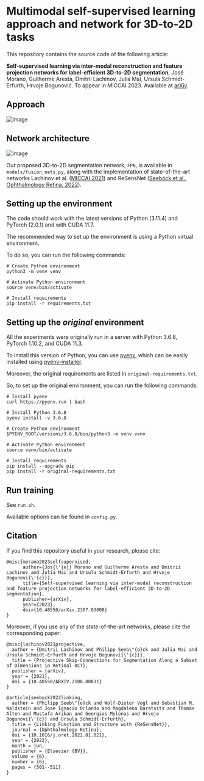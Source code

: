 # Multimodal self-supervised learning approach and network for 3D-to-2D tasks

This repository contains the source code of the following article:

**Self-supervised learning via inter-modal reconstruction and feature projection networks for label-efficient 3D-to-2D segmentation**, José Morano, Guilherme Aresta, Dmitrii Lachinov, Julia Mai, Ursula Schmidt-Erfurth, Hrvoje Bogunović. To appear in MICCAI 2023. Available at [arXiv](https://doi.org/10.48550/arXiv.2307.03008).

## Approach

![image](https://github.com/j-morano/multimodal-ssl-fpn/assets/48717183/c6a9b8e6-66c8-4fbe-9f59-099e9e3bb0a4)


## Network architecture

![image](https://github.com/j-morano/multimodal-ssl-fpn/assets/48717183/26f9b65d-aeeb-4d9f-a82b-80e92b3a77ae)


Our proposed 3D-to-2D segmentation network, `FPN`, is available in `models/fusion_nets.py`, along with the implementation of state-of-the-art networks Lachinov et al. ([MICCAI 2021](https://doi.org/10.48550/arXiv.2108.00831)) and ReSensNet ([Seeböck et al., Ophthalmology Retina, 2022](https://doi.org/10.1016/j.oret.2022.01.021)).

## Setting up the environment

The code should work with the latest versions of Python (3.11.4) and PyTorch (2.0.1) and with CUDA 11.7.

The recommended way to set up the environment is using a Python virtual environment.

To do so, you can run the following commands:

```shell
# Create Python environment
python3 -m venv venv

# Activate Python environment
source venv/bin/activate

# Install requirements
pip install -r requirements.txt
```


## Setting up the _original_ environment

All the experiments were originally run in a server with Python 3.6.8, PyTorch 1.10.2, and CUDA 11.3.

To install this version of Python, you can use [pyenv](https://github.com/pyenv/pyenv), which can be easily installed using [pyenv-installer](https://github.com/pyenv/pyenv-installer).

Moreover, the original requirements are listed in `original-requirements.txt`.

So, to set up the original environment, you can run the following commands:

```shell
# Install pyenv
curl https://pyenv.run | bash

# Install Python 3.6.8
pyenv install -v 3.6.8

# Create Python environment
$PYENV_ROOT/versions/3.6.8/bin/python3 -m venv venv

# Activate Python environment
source venv/bin/activate

# Install requirements
pip install --upgrade pip
pip install -r original-requirements.txt
```


## Run training

See `run.sh`.

Available options can be found in `config.py`.


## Citation

If you find this repository useful in your research, please cite:

```
@misc{morano2023selfsupervised,
      author={Jos{\'{e}} Morano and Guilherme Aresta and Dmitrii Lachinov and Julia Mai and Ursula Schmidt-Erfurth and Hrvoje Bogunovi{\'{c}}},
      title={Self-supervised learning via inter-modal reconstruction and feature projection networks for label-efficient 3D-to-2D segmentation},
      publisher={arXiv},
      year={2023},
      doi={10.48550/arXiv.2307.03008}
}
```

Moreover, if you use any of the state-of-the-art networks, please cite the corresponding paper:

```
@misc{lachinov2021projective,
  author = {Dmitrii Lachinov and Philipp Seeb\"{o}ck and Julia Mai and Ursula Schmidt-Erfurth and Hrvoje Bogunovi{\'{c}}},
  title = {Projective Skip-Connections for Segmentation Along a Subset of Dimensions in Retinal OCT},
  publisher = {arXiv},
  year = {2021},
  doi = {10.48550/ARXIV.2108.00831}
}
```

```
@article{seebock2022linking,
  author = {Philipp Seeb\"{o}ck and Wolf-Dieter Vogl and Sebastian M. Waldstein and Jose Ignacio Orlando and Magdalena Baratsits and Thomas Alten and Mustafa Arikan and Georgios Mylonas and Hrvoje Bogunovi{\'{c}} and Ursula Schmidt-Erfurth},
  title = {Linking Function and Structure with {ReSensNet}},
  journal = {Ophthalmology Retina},
  doi = {10.1016/j.oret.2022.01.021},
  year = {2022},
  month = jun,
  publisher = {Elsevier {BV}},
  volume = {6},
  number = {6},
  pages = {501--511}
}
```
